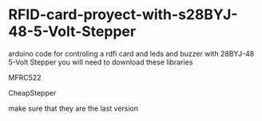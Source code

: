 # RFID-card-proyect-with-s28BYJ-48-5-Volt-Stepper
arduino code for controling a rdfi card and leds and buzzer with 28BYJ-48 5-Volt Stepper
you will need to download these libraries 

 MFRC522
 
 
 CheapStepper
 
   
   make sure that they are the last version 
